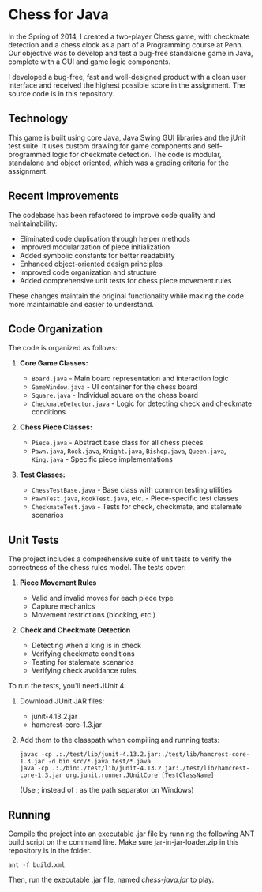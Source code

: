 # Chess for Java

In the Spring of 2014, I created a two-player Chess game, with checkmate detection and a chess clock as a part of a Programming course at Penn. Our objective was to develop and test a bug-free standalone game in Java, complete with a GUI and game logic components.

I developed a bug-free, fast and well-designed product with a clean user interface and received the highest possible score in the assignment. The source code is in this repository.

## Technology

This game is built using core Java, Java Swing GUI libraries and the jUnit test suite. It uses custom drawing for game components and self-programmed logic for checkmate detection. The code is modular, standalone and object oriented, which was a grading criteria for the assignment.

## Recent Improvements

The codebase has been refactored to improve code quality and maintainability:

- Eliminated code duplication through helper methods
- Improved modularization of piece initialization
- Added symbolic constants for better readability
- Enhanced object-oriented design principles
- Improved code organization and structure
- Added comprehensive unit tests for chess piece movement rules

These changes maintain the original functionality while making the code more maintainable and easier to understand.

## Code Organization

The code is organized as follows:

1. **Core Game Classes:**
   - `Board.java` - Main board representation and interaction logic
   - `GameWindow.java` - UI container for the chess board
   - `Square.java` - Individual square on the chess board
   - `CheckmateDetector.java` - Logic for detecting check and checkmate conditions

2. **Chess Piece Classes:**
   - `Piece.java` - Abstract base class for all chess pieces
   - `Pawn.java`, `Rook.java`, `Knight.java`, `Bishop.java`, `Queen.java`, `King.java` - Specific piece implementations

3. **Test Classes:**
   - `ChessTestBase.java` - Base class with common testing utilities
   - `PawnTest.java`, `RookTest.java`, etc. - Piece-specific test classes
   - `CheckmateTest.java` - Tests for check, checkmate, and stalemate scenarios

## Unit Tests

The project includes a comprehensive suite of unit tests to verify the correctness of the chess rules model. The tests cover:

1. **Piece Movement Rules**
   - Valid and invalid moves for each piece type
   - Capture mechanics
   - Movement restrictions (blocking, etc.)

2. **Check and Checkmate Detection**
   - Detecting when a king is in check
   - Verifying checkmate conditions
   - Testing for stalemate scenarios
   - Verifying check avoidance rules

To run the tests, you'll need JUnit 4:

1. Download JUnit JAR files:
   - junit-4.13.2.jar
   - hamcrest-core-1.3.jar

2. Add them to the classpath when compiling and running tests:
   ```
   javac -cp .:./test/lib/junit-4.13.2.jar:./test/lib/hamcrest-core-1.3.jar -d bin src/*.java test/*.java
   java -cp .:./bin:./test/lib/junit-4.13.2.jar:./test/lib/hamcrest-core-1.3.jar org.junit.runner.JUnitCore [TestClassName]
   ```
   (Use ; instead of : as the path separator on Windows)

## Running

Compile the project into an executable .jar file by running the following ANT build script on the command line. Make sure jar-in-jar-loader.zip in this repository is in the folder.

```
ant -f build.xml
```

Then, run the executable .jar file, named _chess-java.jar_ to play.